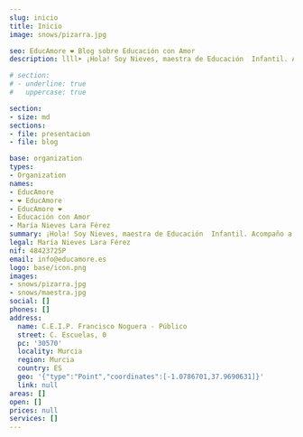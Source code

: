 ```yaml
---
slug: inicio
title: Inicio
image: snows/pizarra.jpg

seo: EducAmore ❤️ Blog sobre Educación con Amor
description: llll➤ ¡Hola! Soy Nieves, maestra de Educación  Infantil. Acompaño a los niños en su desarrollo como seres sociales, desde el respeto de su esencia única.

# section:
# - underline: true
#   uppercase: true

section:
- size: md
sections:
- file: presentacion
- file: blog

base: organization
types:
- Organization
names:
- EducAmore
- ❤️ EducAmore
- EducAmore ❤️
- Educación con Amor
- María Nieves Lara Férez
summary: ¡Hola! Soy Nieves, maestra de Educación  Infantil. Acompaño a los niños en su desarrollo como seres sociales, desde el respeto de su esencia única.
legal: María Nieves Lara Férez
nif: 48423725P
email: info@educamore.es
logo: base/icon.png
images:
- snows/pizarra.jpg
- snows/maestra.jpg
social: []
phones: []
address:
  name: C.E.I.P. Francisco Noguera - Público
  street: C. Escuelas, 0
  pc: '30570'
  locality: Murcia
  region: Murcia
  country: ES
  geo: '{"type":"Point","coordinates":[-1.0786701,37.9690631]}'
  link: null
areas: []
open: []
prices: null
services: []
---
```

